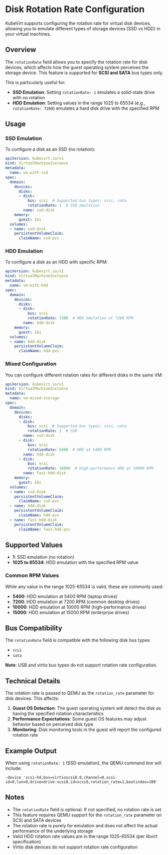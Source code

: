 # Disk Rotation Rate Configuration

KubeVirt supports configuring the rotation rate for virtual disk devices, allowing you to emulate different types of storage devices (SSD vs HDD) in your virtual machines.

## Overview

The `rotationRate` field allows you to specify the rotation rate for disk devices, which affects how the guest operating system perceives the storage device. This feature is supported for **SCSI and SATA** bus types only.

This is particularly useful for:

- **SSD Emulation**: Setting `rotationRate: 1` emulates a solid-state drive with no rotation
- **HDD Emulation**: Setting values in the range 1025 to 65534 (e.g., `rotationRate: 7200`) emulates a hard disk drive with the specified RPM

## Usage

### SSD Emulation

To configure a disk as an SSD (no rotation):

```yaml
apiVersion: kubevirt.io/v1
kind: VirtualMachineInstance
metadata:
  name: vm-with-ssd
spec:
  domain:
    devices:
      disks:
      - disk:
          bus: scsi  # Supported bus types: scsi, sata
          rotationRate: 1  # SSD emulation
        name: ssd-disk
    memory:
      guest: 1Gi
  volumes:
  - name: ssd-disk
    persistentVolumeClaim:
      claimName: ssd-pvc
```

### HDD Emulation

To configure a disk as an HDD with specific RPM:

```yaml
apiVersion: kubevirt.io/v1
kind: VirtualMachineInstance
metadata:
  name: vm-with-hdd
spec:
  domain:
    devices:
      disks:
      - disk:
          bus: scsi
          rotationRate: 7200  # HDD emulation at 7200 RPM
        name: hdd-disk
    memory:
      guest: 1Gi
  volumes:
  - name: hdd-disk
    persistentVolumeClaim:
      claimName: hdd-pvc
```

### Mixed Configuration

You can configure different rotation rates for different disks in the same VM:

```yaml
apiVersion: kubevirt.io/v1
kind: VirtualMachineInstance
metadata:
  name: vm-mixed-storage
spec:
  domain:
    devices:
      disks:
      - disk:
          bus: scsi  # Supported bus types: scsi, sata
          rotationRate: 1  # SSD
        name: ssd-disk
      - disk:
          bus: scsi
          rotationRate: 5400  # HDD at 5400 RPM
        name: hdd-disk
      - disk:
          bus: scsi
          rotationRate: 10000  # High-performance HDD at 10000 RPM
        name: fast-hdd-disk
    memory:
      guest: 1Gi
  volumes:
  - name: ssd-disk
    persistentVolumeClaim:
      claimName: ssd-pvc
  - name: hdd-disk
    persistentVolumeClaim:
      claimName: hdd-pvc
  - name: fast-hdd-disk
    persistentVolumeClaim:
      claimName: fast-hdd-pvc
```

## Supported Values

- **1**: SSD emulation (no rotation)
- **1025 to 65534**: HDD emulation with the specified RPM value

### Common RPM Values

While any value in the range 1025-65534 is valid, these are commonly used:
- **5400**: HDD emulation at 5400 RPM (laptop drives)
- **7200**: HDD emulation at 7200 RPM (common desktop drives)
- **10000**: HDD emulation at 10000 RPM (high-performance drives)
- **15000**: HDD emulation at 15000 RPM (enterprise drives)

## Bus Compatibility

The `rotationRate` field is compatible with the following disk bus types:
- `scsi`
- `sata`

**Note**: USB and virtio bus types do not support rotation rate configuration.

## Technical Details

The rotation rate is passed to QEMU as the `rotation_rate` parameter for disk devices. This affects:

1. **Guest OS Detection**: The guest operating system will detect the disk as having the specified rotation characteristics
2. **Performance Expectations**: Some guest OS features may adjust behavior based on perceived disk type
3. **Monitoring**: Disk monitoring tools in the guest will report the configured rotation rate

## Example Output

When using `rotationRate: 1` (SSD emulation), the QEMU command line will include:

```
-device 'scsi-hd,bus=virtioscsi0.0,channel=0,scsi-id=0,lun=0,drive=drive-scsi0,id=scsi0,rotation_rate=1,bootindex=100'
```

## Notes

- The `rotationRate` field is optional. If not specified, no rotation rate is set
- This feature requires QEMU support for the `rotation_rate` parameter on SCSI and SATA devices
- The rotation rate is purely for emulation and does not affect the actual performance of the underlying storage
- Valid HDD rotation rate values are in the range 1025-65534 (per libvirt specification)
- Virtio disk devices do not support rotation rate configuration 